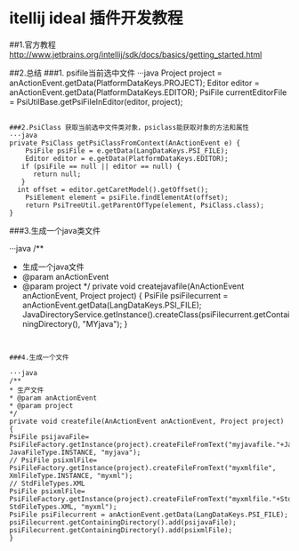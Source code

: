 # itellij ideal 插件开发教程

##1.官方教程
http://www.jetbrains.org/intellij/sdk/docs/basics/getting_started.html

##2.总结
###1. psifile当前选中文件
···java
 Project project = anActionEvent.getData(PlatformDataKeys.PROJECT); 
 Editor editor = anActionEvent.getData(PlatformDataKeys.EDITOR); 
 PsiFile currentEditorFile = PsiUtilBase.getPsiFileInEditor(editor, project);
```

###2.PsiClass 获取当前选中文件类对象，psiclass能获取对象的方法和属性
···java
private PsiClass getPsiClassFromContext(AnActionEvent e) {
    PsiFile psiFile = e.getData(LangDataKeys.PSI_FILE);
    Editor editor = e.getData(PlatformDataKeys.EDITOR);
   if (psiFile == null || editor == null) {
      return null;
   }
  int offset = editor.getCaretModel().getOffset();
    PsiElement element = psiFile.findElementAt(offset);
    return PsiTreeUtil.getParentOfType(element, PsiClass.class);
}
```


###3.生成一个java类文件

···java
/**
* 生成一个java文件
* @param anActionEvent
* @param project
*/
private void createjavafile(AnActionEvent anActionEvent, Project project)
{
PsiFile psiFilecurrent = anActionEvent.getData(LangDataKeys.PSI_FILE);
JavaDirectoryService.getInstance().createClass(psiFilecurrent.getContainingDirectory(), "MYjava");
}

```


###4.生成一个文件

···java
/**
* 生产文件
* @param anActionEvent
* @param project
*/
private void createfile(AnActionEvent anActionEvent, Project project) {
PsiFile psijavaFile= PsiFileFactory.getInstance(project).createFileFromText("myjavafile."+JavaFileType.DEFAULT_EXTENSION, JavaFileType.INSTANCE, "myjava");
// PsiFile psixmlFile= PsiFileFactory.getInstance(project).createFileFromText("myxmlfile", XmlFileType.INSTANCE, "myxml");
// StdFileTypes.XML
PsiFile psixmlFile= PsiFileFactory.getInstance(project).createFileFromText("myxmlfile."+StdFileTypes.XML.getDefaultExtension(), StdFileTypes.XML, "myxml");
PsiFile psiFilecurrent = anActionEvent.getData(LangDataKeys.PSI_FILE);
psiFilecurrent.getContainingDirectory().add(psijavaFile);
psiFilecurrent.getContainingDirectory().add(psixmlFile);
}
```




